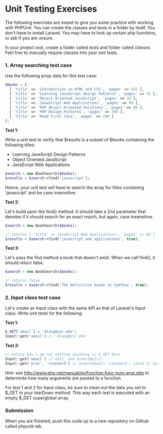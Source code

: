 Unit Testing Exercises
======================

The following exercises are meant to give you some practice with working with PHPUnit. You can create the classes and tests in a folder by itself. You don't have to install Laravel. You may have to look up certain php functions, or ask if you are unsure.

In your project root, create a folder called _tests_ and folder called _classes_. Feel free to manually require classes into your unit tests.

### 1. Array searching test case

Use the following array data for this test case:

```php
$books = [
  [ 'title' => 'Introduction to HTML and CSS', 'pages' => 432 ],
  [ 'title' => 'Learning JavaScript Design Patterns', 'pages' => 32 ],
  [ 'title' => 'Object Oriented JavaScript', 'pages' => 42 ],
  [ 'title' => 'JavaScript Web Applications', 'pages' => 99 ],
  [ 'title' => 'PHP Object Oriented Solutions', 'pages' => 80 ],
  [ 'title' => 'PHP Design Patterns', 'pages' => 300 ],
  [ 'title' => 'Head First Java', 'pages' => 200 ]
];
```

__Test 1:__

Write a unit test to verify that $results is a subset of $books containing the following titles:

* Learning JavaScript Design Patterns
* Object Oriented JavaScript
* JavaScript Web Applications

```php
$search = new BookSearch($books);
$results = $search->find('javascript');
```

Hence, your unit test will have to search the array for titles containing 'javascript' and be case insensitive.

__Test 2:__

Let's build upon the find() method. It should take a 2nd parameter that denotes if it should search for an exact match, but again, case insensitive.

```php
$search = new BookSearch($books);

// returns [ 'title' => JavaScript Web Applications', 'pages' => 99 ]
$results = $search->find('javascript web applications', true);
```

__Test 3:__

Let's pass the find method a book that doesn't exist. When we call find(), it should return false.

```php
$search = new BookSearch($books);

// returns false
$results = $search->find('The Definitive Guide to Symfony', true);
```

### 2. Input class test case

Let's create an Input class with the same API as that of Laravel's Input class. Write unit tests for the following:

__Test 1:__

```php
$_GET['email'] = 'dtang@usc.edu';
Input::get('email') // 'dtang@usc.edu'
```

__Test 2:__

```php
// notice how i am not setting anything in $_GET here
Input::get('email') // null, see assertNull()
Input::get('plan', 'standard') // assertEquals 'standard', since it did not exist in $_GET. You are basically providing a default value here
```

Hint: see http://www.php.net/manual/en/function.func-num-args.php to determinte how many arguments are passed to a function

For test 1 and 2 for Input class, be sure to clean out the data you set to $_GET in your tearDown method. This way each test is executed with an empty $_GET superglobal array.

### Submission

When you are finished, push this code up to a new repository on Github called phpunit-lab.